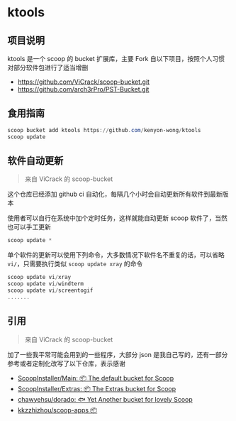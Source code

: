 # ktools

## 项目说明

ktools 是一个 scoop 的 bucket 扩展库，主要 Fork 自以下项目，按照个人习惯对部分软件包进行了适当增删

- https://github.com/ViCrack/scoop-bucket.git
- https://github.com/arch3rPro/PST-Bucket.git

## 食用指南

```powershell
scoop bucket add ktools https://github.com/kenyon-wong/ktools
scoop update 
```

## 软件自动更新

> 来自 ViCrack 的 scoop-bucket 

这个仓库已经添加 github ci 自动化，每隔几个小时会自动更新所有软件到最新版本

使用者可以自行在系统中加个定时任务，这样就能自动更新 scoop 软件了，当然也可以手工更新

```powershell
scoop update *
```

单个软件的更新可以使用下列命令，大多数情况下软件名不重复的话，可以省略 `vi/`，只需要执行类似 `scoop update xray` 的命令

```powershell
scoop update vi/xray
scoop update vi/windterm
scoop update vi/screentogif
.......
```

## 引用

> 来自 ViCrack 的 scoop-bucket 

加了一些我平常可能会用到的一些程序，大部分 json 是我自己写的，还有一部分参考或者定制化改写了以下仓库，表示感谢

-   [ScoopInstaller/Main: 📦 The default bucket for Scoop](https://github.com/ScoopInstaller/Main)
-   [ScoopInstaller/Extras: 📦 The Extras bucket for Scoop](https://github.com/ScoopInstaller/Extras)
-   [chawyehsu/dorado: 🐟 Yet Another bucket for lovely Scoop](https://github.com/chawyehsu/dorado)
-   [kkzzhizhou/scoop-apps 📦](https://github.com/kkzzhizhou/scoop-apps)

